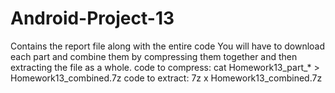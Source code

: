 # Android-Project-13
Contains the report file along with the entire code
You will have to download each part and combine them by compressing them together and then extracting the file as a whole.
code to compress: cat Homework13_part_* > Homework13_combined.7z
code to extract: 7z x Homework13_combined.7z


